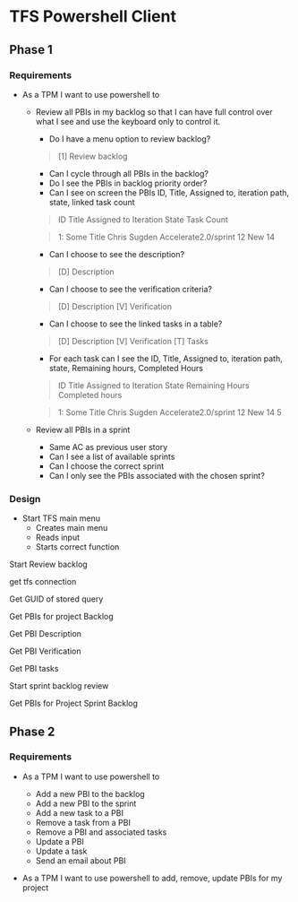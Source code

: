# TFS Powershell Client

## Phase 1
### Requirements
- As a TPM I want to use powershell to 
	- Review all PBIs in my backlog so that I can have full control over what I see and use the keyboard only to control it.
		- Do I have a menu option to review backlog?
		
		>[1] Review backlog
		
		- Can I cycle through all PBIs in the backlog?
		- Do I see the PBIs in backlog priority order?
		- Can I see on screen the PBIs ID, Title, Assigned to, iteration path, state, linked task count
		
		 >ID Title       Assigned to   Iteration                 State  Task Count
	   
		 >1: Some Title  Chris Sugden  Accelerate2.0/sprint 12   New        14
		
		- Can I choose to see the description?
		
		>[D] Description 
				
		- Can I choose to see the verification criteria?
		
		>[D] Description [V] Verification
		
		- Can I choose to see the linked tasks in a table?
		
		>[D] Description [V] Verification [T] Tasks
		
		- For each task can I see the ID, Title, Assigned to, iteration path, state, Remaining hours, Completed Hours
		
		>ID Title       Assigned to   Iteration                 State  Remaining Hours Completed hours				
		
		>1: Some Title  Chris Sugden  Accelerate2.0/sprint 12   New        14  5
				
	- Review all PBIs in a sprint
		- Same AC as previous user story
		- Can I see a list of available sprints
		- Can I choose the correct sprint
		- Can I only see the PBIs associated with the chosen sprint?

### Design

- Start TFS main menu
	- Creates main menu
	- Reads input
	- Starts correct function

Start Review backlog

get tfs connection

Get GUID of stored query 

Get PBIs for project Backlog

Get PBI Description

Get PBI Verification

Get PBI tasks

Start sprint backlog review

Get PBIs for Project Sprint Backlog

## Phase 2
### Requirements
- As a TPM I want to use powershell to 
	- Add a new PBI to the backlog
	- Add a new PBI to the sprint
	- Add a new task to a PBI
	- Remove a task from a PBI 
	- Remove a PBI and associated tasks
	- Update a PBI
	- Update a task
	- Send an email about PBI

- As a TPM I want to use powershell to add, remove, update PBIs for my project